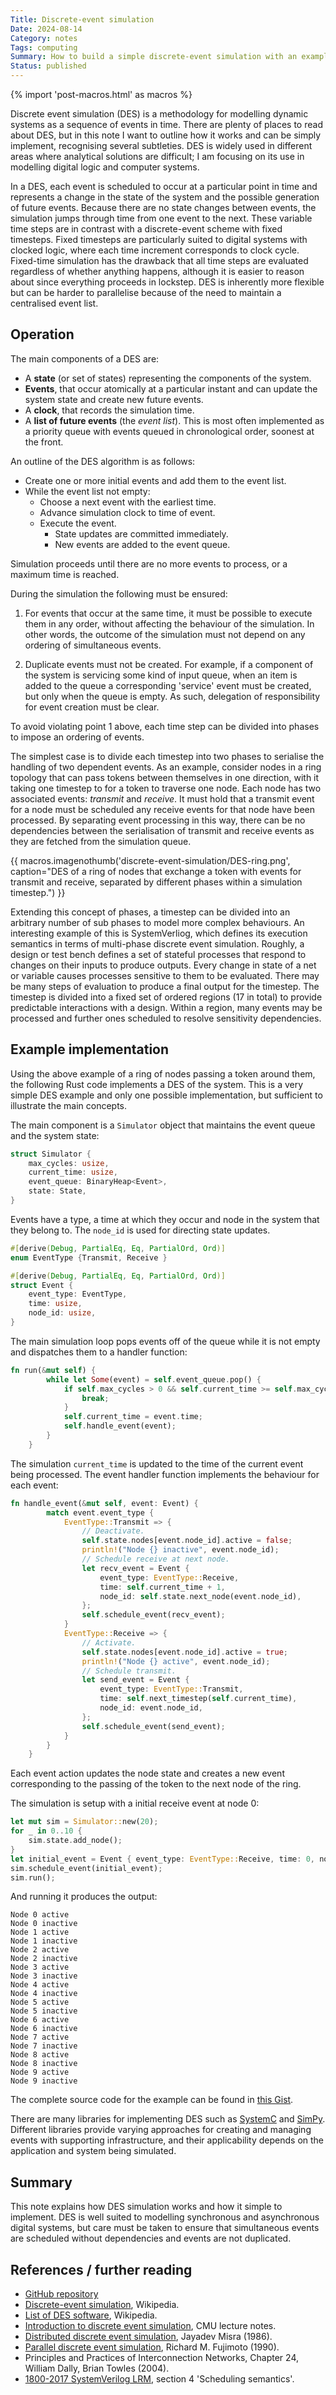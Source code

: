```yaml
---
Title: Discrete-event simulation
Date: 2024-08-14
Category: notes
Tags: computing
Summary: How to build a simple discrete-event simulation with an example in Rust
Status: published
---
```


{% import 'post-macros.html' as macros %}

Discrete event simulation (DES) is a methodology for modelling dynamic systems
as a sequence of events in time. There are plenty of places to read about DES,
but in this note I want to outline how it works and can be simply implement,
recognising several subtleties. DES is widely used in different areas where
analytical solutions are difficult; I am focusing on its use in modelling
digital logic and computer systems.

In a DES, each event is scheduled to occur at a particular point in time and
represents a change in the state of the system and the possible generation of
future events. Because there are no state changes between events, the
simulation jumps through time from one event to the next. These variable time
steps are in contrast with a discrete-event scheme with fixed timesteps. Fixed
timesteps are particularly suited to digital systems with clocked logic, where
each time increment corresponds to clock cycle. Fixed-time simulation has the
drawback that all time steps are evaluated regardless of whether anything
happens, although it is easier to reason about since everything proceeds in
lockstep. DES is inherently more flexible but can be harder to parallelise
because of the need to maintain a centralised event list.


## Operation

The main components of a DES are:

- A **state** (or set of states) representing the components of the system.
- **Events**, that occur atomically at a particular instant and can update
  the system state and create new future events.
- A **clock**, that records the simulation time.
- A **list of future events** (the *event list*). This is most often implemented
  as a priority queue with events queued in chronological order, soonest at
  the front.

An outline of the DES algorithm is as follows:

- Create one or more initial events and add them to the event list.
- While the event list not empty:
    * Choose a next event with the earliest time.
    * Advance simulation clock to time of event.
    * Execute the event.
        - State updates are committed immediately.
        - New events are added to the event queue.

Simulation proceeds until there are no more events to process, or a maximum
time is reached.

During the simulation the following must be ensured:

1. For events that occur at the same time, it must be possible to execute them
   in any order, without affecting the behaviour of the simulation. In other
   words, the outcome of the simulation must not depend on any ordering of
   simultaneous events.

2. Duplicate events must not be created. For example, if a component of the
   system is servicing some kind of input queue, when an item is added to the
   queue a corresponding 'service' event must be created, but only when the queue
   is empty. As such, delegation of responsibility for event creation must be
   clear.

To avoid violating point 1 above, each time step can be divided into
phases to impose an ordering of events.

The simplest case is to divide each timestep into two phases to serialise the
handling of two dependent events. As an example, consider nodes in a ring
topology that can pass tokens between themselves in one direction, with it
taking one timestep to for a token to traverse one node. Each node has two
associated events: *transmit* and *receive*. It must hold that a transmit event
for a node must be scheduled any receive events for that node have been
processed. By separating event processing in this way, there can be no
dependencies between the serialisation of transmit and receive events as they
are fetched from the simulation queue.

{{ macros.imagenothumb('discrete-event-simulation/DES-ring.png',
                       caption="DES of a ring of nodes that exchange a token with events for transmit and receive, separated by different phases within a simulation timestep.") }}

Extending this concept of phases, a timestep can be divided into an arbitrary
number of sub phases to model more complex behaviours. An interesting example
of this is SystemVerliog, which defines its execution semantics in terms of
multi-phase discrete event simulation. Roughly, a design or test bench defines
a set of stateful processes that respond to changes on their inputs to produce
outputs. Every change in state of a net or variable causes processes sensitive
to them to be evaluated. There may be many steps of evaluation to produce a
final output for the timestep. The timestep is divided into a fixed set of
ordered regions (17 in total) to provide predictable interactions with a
design. Within a region, many events may be processed and further ones
scheduled to resolve sensitivity dependencies.

## Example implementation

Using the above example of a ring of nodes passing a token around them, the
following Rust code implements a DES of the system. This is a very simple DES
example and only one possible implementation, but sufficient to illustrate the
main concepts.

The main component is a `Simulator` object that maintains the event queue and
the system state:

``` Rust
struct Simulator {
    max_cycles: usize,
    current_time: usize,
    event_queue: BinaryHeap<Event>,
    state: State,
}
```

Events have a type, a time at which they occur and node in the system that they
belong to. The `node_id` is used for directing state updates.

``` Rust
#[derive(Debug, PartialEq, Eq, PartialOrd, Ord)]
enum EventType {Transmit, Receive }

#[derive(Debug, PartialEq, Eq, PartialOrd, Ord)]
struct Event {
    event_type: EventType,
    time: usize,
    node_id: usize,
}
```

The main simulation loop pops events off of the queue while it is not empty and
dispatches them to a handler function:

``` Rust
fn run(&mut self) {
        while let Some(event) = self.event_queue.pop() {
            if self.max_cycles > 0 && self.current_time >= self.max_cycles {
                break;
            }
            self.current_time = event.time;
            self.handle_event(event);
        }
    }
```

The simulation `current_time` is updated to the time of the current event being
processed. The event handler function implements the behaviour for each event:

``` Rust
fn handle_event(&mut self, event: Event) {
        match event.event_type {
            EventType::Transmit => {
                // Deactivate.
                self.state.nodes[event.node_id].active = false;
                println!("Node {} inactive", event.node_id);
                // Schedule receive at next node.
                let recv_event = Event {
                    event_type: EventType::Receive,
                    time: self.current_time + 1,
                    node_id: self.state.next_node(event.node_id),
                };
                self.schedule_event(recv_event);
            }
            EventType::Receive => {
                // Activate.
                self.state.nodes[event.node_id].active = true;
                println!("Node {} active", event.node_id);
                // Schedule transmit.
                let send_event = Event {
                    event_type: EventType::Transmit,
                    time: self.next_timestep(self.current_time),
                    node_id: event.node_id,
                };
                self.schedule_event(send_event);
            }
        }
    }
```

Each event action updates the node state and creates a new event corresponding
to the passing of the token to the next node of the ring.

The simulation is setup with a initial receive event at node 0:

``` Rust
let mut sim = Simulator::new(20);
for _ in 0..10 {
    sim.state.add_node();
}
let initial_event = Event { event_type: EventType::Receive, time: 0, node_id: 0 };
sim.schedule_event(initial_event);
sim.run();
```

And running it produces the output:

```
Node 0 active
Node 0 inactive
Node 1 active
Node 1 inactive
Node 2 active
Node 2 inactive
Node 3 active
Node 3 inactive
Node 4 active
Node 4 inactive
Node 5 active
Node 5 inactive
Node 6 active
Node 6 inactive
Node 7 active
Node 7 inactive
Node 8 active
Node 8 inactive
Node 9 active
Node 9 inactive
```

The complete source code for the example can be found in [this
Gist](https://gist.github.com/jameshanlon/a14685408f8b0f44919610d7f7cfa4a6).

There are many libraries for implementing DES such as
[SystemC](https://systemc.org) and
[SimPy](https://simpy.readthedocs.io/en/latest/). Different libraries provide
varying approaches for creating and managing events with supporting
infrastructure, and their applicability depends on the application and system
being simulated.


## Summary

This note explains how DES simulation works and how it simple to implement. DES
is well suited to modelling synchronous and asynchronous digital systems, but
care must be taken to ensure that simultaneous events are scheduled without
dependencies and events are not duplicated.

## References / further reading

- [GitHub repository](https://github.com/jameshanlon/discrete-event-simulator)
- [Discrete-event simulation](https://en.wikipedia.org/wiki/Discrete-event_simulation), Wikipedia.
- [List of DES software](https://en.wikipedia.org/wiki/List_of_discrete_event_simulation_software), Wikipedia.
- [Introduction to discrete event simulation](https://www.cs.cmu.edu/~music/cmsip/readings/intro-discrete-event-sim.html), CMU lecture notes.
- [Distributed discrete event simulation](https://dl.acm.org/doi/pdf/10.1145/6462.6485), Jayadev Misra (1986).
- [Parallel discrete event simulation](https://dl.acm.org/doi/10.1145/84537.84545), Richard M. Fujimoto (1990).
- Principles and Practices of Interconnection Networks, Chapter 24, William Dally, Brian Towles (2004).
- [1800-2017 SystemVerilog LRM](https://ieeexplore.ieee.org/document/8299595),  section 4 'Scheduling semantics'.
